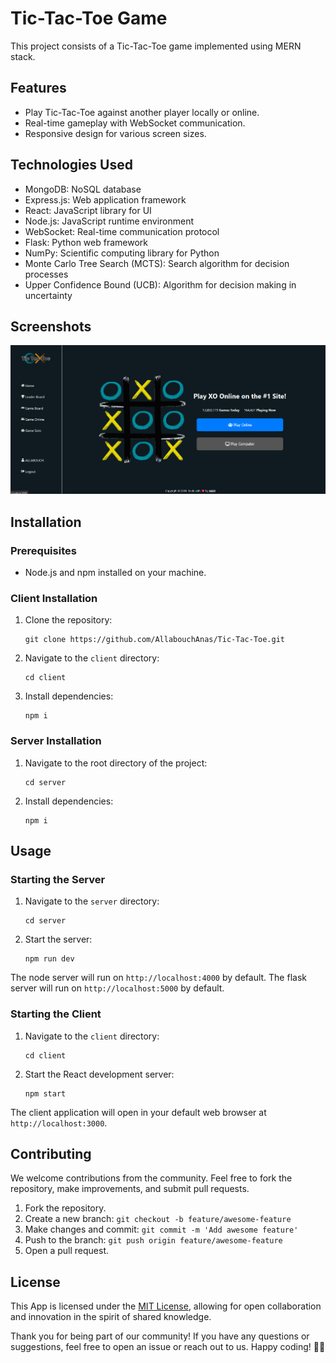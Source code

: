 # Tic-Tac-Toe Game

This project consists of a Tic-Tac-Toe game implemented using MERN stack.

## Features

- Play Tic-Tac-Toe against another player locally or online.
- Real-time gameplay with WebSocket communication.
- Responsive design for various screen sizes.

## Technologies Used

- MongoDB: NoSQL database
- Express.js: Web application framework
- React: JavaScript library for UI
- Node.js: JavaScript runtime environment
- WebSocket: Real-time communication protocol
- Flask: Python web framework
- NumPy: Scientific computing library for Python
- Monte Carlo Tree Search (MCTS): Search algorithm for decision processes
- Upper Confidence Bound (UCB): Algorithm for decision making in uncertainty

## Screenshots
![Screenshot GIF](https://github.com/AllabouchAnas/Tic-Tac-Toe/blob/main/Screenshots.gif)

## Installation

### Prerequisites

- Node.js and npm installed on your machine.

### Client Installation

1. Clone the repository:

    ```
    git clone https://github.com/AllabouchAnas/Tic-Tac-Toe.git
    ```

2. Navigate to the `client` directory:

    ```
    cd client
    ```

3. Install dependencies:

    ```
    npm i
    ```

### Server Installation

1. Navigate to the root directory of the project:

    ```
    cd server
    ```

2. Install dependencies:

    ```
    npm i
    ```

## Usage

### Starting the Server

1. Navigate to the `server` directory:

    ```
    cd server
    ```

2. Start the server:

    ```
    npm run dev
    ```

The node server will run on `http://localhost:4000` by default.
The flask server will run on `http://localhost:5000` by default.

### Starting the Client

1. Navigate to the `client` directory:

    ```
    cd client
    ```

2. Start the React development server:

    ```
    npm start
    ```

The client application will open in your default web browser at `http://localhost:3000`.

## Contributing

We welcome contributions from the community. Feel free to fork the repository, make improvements, and submit pull requests.

1. Fork the repository.
2. Create a new branch: `git checkout -b feature/awesome-feature`
3. Make changes and commit: `git commit -m 'Add awesome feature'`
4. Push to the branch: `git push origin feature/awesome-feature`
5. Open a pull request.

## License

This App is licensed under the [MIT License](https://choosealicense.com/licenses/mit/), allowing for open collaboration and innovation in the spirit of shared knowledge.

Thank you for being part of our community! If you have any questions or suggestions, feel free to open an issue or reach out to us. Happy coding! 🚀📞
